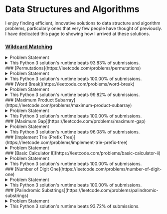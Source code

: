 # Data Structures and Algorithms
I enjoy finding efficient, innovative solutions to data structure and algorithm problems, particularly ones that very few people have thought of previously. I have dedicated this page to showing how I arrived at these solutions.
### [Wildcard Matching](https://leetcode.com/problems/wildcard-matching)
<details markdown="1">
<summary>Problem Statement</summary>
Given an input string (```s```) and a pattern (```p```), implement wildcard pattern matching with support for ```'?'``` and ```'*'```.
```
'?' Matches any single character.
'*' Matches any sequence of characters (including the empty sequence).
```
The matching should cover the **entire** input string (not partial).

Notes:
* ```s``` could be empty and contains only lowercase letters ```a-z```.
* ```p``` could be empty and contains only lowercase letters ```a-z```, and characters like ```'?'``` or ```'*'```.

**Example 1:**
<pre>
<b>Input:</b>
s = "aa"
p = "a"
<b>Output:</b> false
Explanation: "a" does not match the entire string "aa".
</pre>
**Example 2:**
<pre>
<b>Input:</b>
s = "aa"
p = "*"
<b>Output:</b> true
Explanation: '*' matches any sequence.
</pre>
**Example 3:**
<pre>
<b>Input:</b>
s = "cb"
p = "?a"
<b>Output:</b> false
Explanation: '?' matches 'c', but the second letter is 'a', which does not match 'b'.
</pre>
**Example 4:**
<pre>
<b>Input:</b>
s = "adceb"
p = "*a*b"
<b>Output:</b> true
Explanation: The first '*' matches the empty sequence, while the second '*' matches the substring "dce".
</pre>
**Example 5:**
<pre>
<b>Input:</b>
s = "acdcb"
p = "a*c?b"
<b>Output:</b> false
</pre>
</details>
<details markdown="1">
<summary>This Python 3 solution's runtime beats 93.83% of submissions.</summary>
In this example, I'll walk through the test case:
```
s = 'mississippi'
p = 'm??*ss*?i*pi'
```
Convert ```s``` and ```p``` into lists so that you can pop them.
```
s = ['m', 'i', 's', 's', 'i', 's', 's', 'i', 'p', 'p', 'i']
p = ['m', '?', '?', '*', 's', 's', '*', '?', 'i', '*', 'p', 'i']
```
If ```s[0] == p[0]```, you could pop the first letters of both strings and get the same result. Likewise, if ```p[0] == '?'```, you could pop the first characters. Continue doing this until you can no longer pop the first characters.
```
s = ['s', 'i', 's', 's', 'i', 'p', 'p', 'i']
p = ['*', 's', 's', '*', '?', 'i', '*', 'p', 'i']
```
Repeat the same process with the other ends of both arrays.
```
s = ['s', 'i', 's', 's', 'i', 'p']
p = ['*', 's', 's', '*', '?', 'i', '*']
```
If ```s``` and ```p``` are both empty, it's a match. If ```s``` is not empty but ```p``` is, it's not a match. If neither ```s``` nor ```p``` is empty, and ```p``` has a character other than ```*``` on either end, it's not a match. If none of these apply, convert ```s``` and ```p``` back into strings so you can use ```split``` and ```re.fullmatch``` on them. Replace all instances of ```?``` in ```p``` with ```.``` for regex matching. Split ```p``` by the ```*```s. If there's more than one ```*``` in a row, they can be merged into one, so we can filter out the empty substrings.
```
s = '*sissip'
p = ['ss', '.i']
```
For each substring in ```p```, we are to find that substring in ```s```. In addition, these substrings must be found in consecutive order and must not overlap.
```'ss'``` exists in ```s``` starting at index 2 and ending at index 3. A match for ```'.i'``` also exists in ```s```, starting at index 3 and ending at index 4. These are consecutive but they overlap, so it's not a match.
```python
def isMatch(s, p):     
	def popBoth(i):
		while s and p and p[i] in ['?', s[i]]:
			s.pop(i)
			p.pop(i)
	s, p = list(s), list(p)
	popBoth(0)
	popBoth(-1)
	if s == p == []: return True
	if s:
		if not p: return False
		if p and not p[0] == p[-1] == '*': return False
	s, p = ''.join(s), [x for x in ''.join(p).replace('?', '.').split('*') if x]
	i = j = 0
	for substring in p:
		for k in range(i + j, len(s)):
			n = len(substring)
			if re.fullmatch(substring, s[k:k + n]):
				i, j = k, n
				break
		else: return False
	return True
```
</details>
### [Permutations](https://leetcode.com/problems/permutations)
<details markdown="1">
<summary>Problem Statement</summary>
Given a collection of distinct integers, return all possible permutations.
<br>
**Example:**
<pre>
<b>Input:</b> [1,2,3]
<b>Output:</b>
[
  [1,2,3],
  [1,3,2],
  [2,1,3],
  [2,3,1],
  [3,1,2],
  [3,2,1]
]
</pre>
</details>
<details markdown="1">
<summary>This Python 3 solution's runtime beats 100.00% of submissions.</summary>
Python has a built-in permutations iterator.
```python
def permute(nums): return list(itertools.permutations(nums))
```
</details>
### [Word Break](https://leetcode.com/problems/word-break)
<details markdown="1">
<summary>Problem Statement</summary>
Given a **non-empty** string *s* and a dictionary *wordDict* containing a list of **non-empty** words, determine if *s* can be segmented into a space-separated sequence of one or more dictionary words.

Notes:
* The same word in the dictionary may be reused multiple times in the segmentation.
* You may assume the dictionary does not contain duplicate words.

**Example 1:**
<pre>
<b>Input:</b> s = "leetcode", wordDict = ["leet", "code"]
<b>Output:</b> true
<b>Explanation:</b> Return true because "leetcode" can be segmented as "leet code".
</pre>
**Example 2:**
<pre>
<b>Input:</b> s = "applepenapple", wordDict = ["apple", "pen"]
<b>Output:</b> true
<b>Explanation:</b> Return true because "applepenapple" can be segmented as "apple pen apple".
             Note that you are allowed to reuse a dictionary word.
</pre>
**Example 3:**
<pre>
<b>Input:</b> s = "catsandog", wordDict = ["cats", "dog", "sand", "and", "cat"]
<b>Output:</b> false
</pre>
</details>
<details markdown="1">
<summary>This Python 3 solution's runtime beats 99.82% of submissions.</summary>
In this example, I'll walk through the test case:
```
s = 'catsandog'
wordDict = ['cats', 'dog', 'sand', 'and', 'cat']
```
Write a depth-first search function that checks if *s* has a prefix in *wordDict*. 'catsanddog' has two prefixes in ```wordDict```, 'cats' and 'cat.' For each valid prefix, remove that prefix from ```s```, and recursively call ```dfs``` on the remaining suffix. Removing 'cats' from 'catsandog' leaves the suffix 'andog,' so we call ```dfs``` on 'andog'. 'andog' doesn't have a matching prefix, so we move on to 'cat.' Removing 'cat' from 'catsandog' leaves the suffix 'sandog,' so we call ```dfs``` on 'sanddog.' 'sandog' has the matching prefix 'sand'. Removing 'sand' from 'sandog' leaves the suffix 'og,' which doesn't have a matching prefix. Return ```True``` if a suffix matches a prefix in ```wordDict```. Return ```False``` if all possibilities have been explored and a match wasn't found. Use memoization to reduce runtime.
```python
def wordBreak(s, wordDict):
	def dfs(s):
		if s in memo: return memo[s]
		for word in wordDict:
			n = len(word)
			if word == s[:n] and dfs(s[n:]):
				memo[s] = True
				return True
		memo[s] = False
		return False
	memo = {'': True}
	return dfs(s)
```
</details>### [Maximum Product Subarray](https://leetcode.com/problems/maximum-product-subarray)
<details markdown="1">
<summary>Problem Statement</summary>
Given an integer array *nums*, find the contiguous subarray within an array (containing at least one number) which has the largest product.

**Example 1:**
<pre>
<b>Input:</b> [2,3,-2,4]
<b>Output:</b> 6
<b>Explanation:</b> [2,3] has the largest product 6.
</pre>
**Example 2:**
<pre>
<b>Input:</b> [-2,0,-1]
<b>Output:</b> 0
<b>Explanation:</b> The result cannot be 2, because [-2,-1] is not a subarray.
</pre>
</details>
<details markdown="1">
<summary>This Python 3 solution's runtime beats 100.00% of submissions.</summary>
If *A* and *B* are integers and *B* = 0, then *AB* = 0. If *A* and *B* are integers and *B* != 0, then |*AB*| >= |*A*|. The longer the sequence of nonzero integers we multiply, the higher the absolute value of the product will be. But when that sequence is multiplied by 0, the product will become 0. Thus, to maximize the absolute value of the product of a subarray, we start from the beginning of the subarray and continue multiplying until the next number is 0.

In this example, I'll walk through the test case [-2, 0, -1, -4, -3, 0, -2, 0, -4, -3, -2]. First, initialize a variable ```maximum``` to denote the maximum subarray product and set it to the first integer.
```
maximum = -2
```
The subarrays obtained after breaking up the array with 0 as the delimiter are
```
[[-2], [-1, -4, -3], [-2], [-4, -3, -2]]
```
The products of these subarrays are
```
[-2, -12, -2, -24]
```
A negative product can be turned into a positive product if the subarray contains at least one positive integer. The first subarray is [-2]. This can't be turned into a positive product because it doesn't have any positive integers. The next subarray is [-1, -4, -3]. To turn a negative product into a positive product, start from index 0 of the subarray and search rightward until a negative integer is found. We start from index 0 and find -1. Then divide the negative product by all positive integers to the left of this negative integer and the negative integer itself. There are no positive integers to the left of -1, so we just divide -12 by -1 to get 12.
```
a = -12//-1 = 12
```
Then start from the last index of the subarray and search leftward until a negative integer is found. We start from the last index and find -3. Divide the negative product by all positive integers to the right of this negative integer and the negative integer itself. There are no positive integers to the right of -3, so we just divide -12 by -3 to get 4.
```
b = -12//-3 = 4
```
If either ```a``` or ```b``` is greater than ```maximum```, replace ```maximum``` with it.
```
maximum = max(maximum, 12, 4) = max(-2, 12, 4) = 12
```
The next subarray [-2] can't be turned into a positve product. The last subarray is [-4, -3, -2]. Starting from index 0 and searching rightward for a negative number, we get ```a = 6```. Starting from the last index and searching leftward for a negative number, we get ```b = 12```. Neither of these are greater than the current maximum, so return 12.

An edge case where the answer is not ```maximum```is ```nums = [-2,0,-1]```. The split subarrays are ```[-2], [-1]]```. The products of the split subarrays are ```[-2, -1]```, and neither of can be turned positive. At this point, we have ```maximum = -2``` In this edge case, the maximum product is ```max([maximum] + nums)``` because 0 > ```maximum```.
```python
def maxProduct(nums):
	if len(nums) == 1: return nums[0]
	arr, subarray, maximum = [], [], nums[0]
	for num in nums:
		if num: subarray += [num]
		else:
			arr += [subarray]
			subarray = []
	if subarray: arr += [subarray]
	for subarray in arr:
		product = functools.reduce(operator.mul, subarray, 1) if subarray else 0
		if len(subarray) > 1 and product < 0:
			i, n, a = 0, len(subarray), product
			while i < len(subarray) and a < 0:
				a //= subarray[i]
				i += 1
			i, b = n - 1, product
			while i >= 0 and b < 0:
				b //= subarray[i]
				i -= 1
			maximum = max(maximum, a, b)
		else: maximum = max(maximum, product)
	return max([maximum] + nums)
```
</details>
### [Maximum Gap](https://leetcode.com/problems/maximum-gap)
<details markdown="1">
<summary>Problem Statement</summary>
Given an unsorted array, find the maximum difference between the successive elements in its sorted form.

Return 0 if the array contains less than 2 elements.
<br>
**Example 1:**
<pre>
<b>Input:</b> [3,6,9,1]
<b>Output:</b> 3
<b>Explanation:</b> The sorted form of the array is [1,3,6,9].
             Either (3,6) or (6,9) has the maximum difference 3.
</pre>
**Example 2:**
<pre>
<b>Input:</b> [10]
<b>Output:</b> 0
<b>Explanation:</b> The array contains less than 2 elements, therefore return 0.
</pre>
Notes:
* You may assume all elements in the array are non-negative integers and fit in the 32-bit signed integer range.
* Try to solve it in linear time/space.
</details>
<details markdown="1">
<summary>This Python 3 solution's runtime beats 96.08% of submissions.</summary>
I interpret "Try to solve it in linear time/space" as linear time *or* space. If this is the case, ```nums.sort()``` takes O(*n* log *n*) time but only O(*n*) space, so we could sort it and then find the maximum gap between the sorted values.
```python
def maximumGap(nums):
	nums.sort()
	return max([0] + [nums[i] - nums[i - 1] for i in range(1, len(nums))])
```
If we interpret "Try to solve it in linear time/space" as linear time *and* space, we could use radix sort instead of the built-in timsort.
</details>
### [Implement Trie (Prefix Tree)](https://leetcode.com/problems/implement-trie-prefix-tree)
<details markdown="1">
<summary>Problem Statement</summary>
Implement a trie with ```insert```, ```search```, and ```startsWith``` methods.
<br>
**Example:**
```java
Trie trie = new Trie();

trie.insert("apple");
trie.search("apple");   // returns true
trie.search("app");     // returns false
trie.startsWith("app"); // returns true
trie.insert("app");   
trie.search("app");     // returns true
```
Notes:
* You may assume that all inputs are consist of lowercase letters ```a-z```.
* All inputs are guaranteed to be non-empty strings.
</details>
<details markdown="1">
<summary>This Python 3 solution's runtime beats 100.00% of submissions.</summary>
<a href="https://leetcode.com/problems/implement-trie-prefix-tree/discuss/58832/AC-JAVA-solution-simple-using-single-array">Implementing a trie</a> would take O(1) time to initialize, O(*k* log *n*) time for ```insert```, O(*k*) time for ```search```, and O(*k*) time for ```startsWith```, where *k* is the number of letters in the word or prefix. I've written an accepted solution where I've used a single array instead of implementing an actual trie that takes O(1) time to initialize, O(*n*) time for ```insert```, O(log *n*) time for ```search``` and O(*k* + log *n*) time for ```startsWith```.
An empty array is initialized.
```python
>>> trie = Trie()
```
```python
self.arr = []
```
Words are inserted in alphabetical order. ```insert``` searches for the insertion point using binary search, then inserts the word.
```python
>>> trie.insert('hello')
```
```python
self.arr = ['hello']
```
```search``` looks for the bisection point using binary search and checks if the word at the bisection point matches the target word.
```python
>>> trie.search('hell')
```
The bisection point of 'hell' is 0 but index 0 of ```self.arr``` isn't 'hell', so return ```False```.
```python
>>> trie.search('helloa')
```
The bisection point of 'helloa' is 1 but index 1 is out of bounds, so return ```False```.
```python
>>> trie.search('hello')
```
The bisection point of 'hello' is 0 and index 0 of ```self.arr``` matches the word, so return ```True```.
```startsWith``` looks for the bisection point using binary search and checks if the word at the bisection point starts with the prefix.
```python
>>> trie.startsWith('hell')
```
The bisection point of 'hell' is 0 and index 0 of ```self.arr``` starts with 'hell', so return ```True```.
```python
>>> trie.startsWith('helloa')
```
The bisection point of 'helloa' is 1 but index 1 is out of bounds, so return ```False```.
```python
>>> trie.startsWith('hello')
```
The bisection point of 'hello' is 0 and index 0 of ```self.arr``` starts with 'hello', so return ```True```.
Although this solution uses more memory, in seconds it's much faster than the solution with the trie, and it's also something different that I wanted to share.
```python
class Trie:
	def __init__(self): self.arr = []
	def insert(self, word): bisect.insort(self.arr, word)
	def search(self, word):
		try: return self.arr[bisect.bisect_left(self.arr, word)] == word
		except IndexError: return False
	def startsWith(self, prefix):
		try: word, n = self.arr[bisect.bisect_left(self.arr, prefix)], len(prefix)
		except IndexError: return False
		return len(word) >= n and word[:n] == prefix
```
</details>
### [Basic Calculator II](https://leetcode.com/problems/basic-calculator-ii)
<details markdown="1">
<summary>Problem Statement</summary>
Implement a basic calculator to evaluate a simple expression string.
The expression string contains only non-negative integers, ```+```, ```-```, ```*```, ```/``` operators and empty spaces ``` ```. The integer division should truncate toward zero.
<br>
**Example 1:**
<pre>
<b>Input:</b> "3+2*2"
<b>Output:</b> 7
</pre>
**Example 2:**
<pre>
<b>Input:</b> " 3/2 "
<b>Output:</b> 1
</pre>
**Example 3:**
<pre>
<b>Input:</b> " 3+5 / 2 "
<b>Output:</b> 5
</pre>
Notes:
* You may assume that the given expression is always valid.
* Do not use the ```eval``` built-in library function.
</details>
<details markdown="1">
<summary>This Python 3 solution's runtime beats 100.00% of submissions.</summary>
In this example, I'll walk through the test case ```s = '876-142-978*2/8+4/2*2+40*2+282/2-137+855'```. PEMDAS tells us to multiply and divide before we add and subtract, so split the string by ```+``` and ```-```.
```s.replace('-', '+-').split('+') = ['876', '-142', '-978*2/8', '4/2*2', '40*2', '282/2', '-137', '855']```
Write a recursive function ```multDiv``` that evaluates a string containing only numbers and the operations ```*``` and ```/```. The string could also start with ```-``` to denote a negative result. If a string doesn't contain ```*``` and ```/```, convert that number into an integer.
```multDiv('876') = 876```
If the string contains ```*``` but not ```/```, return the product of each integer it splits into.
```multDiv('40*2') = 40*2 = 80```
If the string contains ```/``` but not ```*```, iteratively divide the integers it splits into starting from the left. Divide the leftmost number, the quotient, by the next number, to get a new quotient. Then divide that number by the next number, and so on. The quotients should truncate toward zero. This isn't built-in, so write a helper function ```divide``` that does that.
```multDiv('282/2') = divide(282, 2) = 141```
If a string contains both ```*``` and ```/```, recursively evaluate the expression starting from the left. To do this, split the expression at the rightmost operator.
```s = '-978*2/8'```
```a = '-978*2'```
```b = '8'```
Recursively call ```multDiv``` on ```a```, then use the appropriate operation on ```a``` and ```b```.
```multDiv('-978*2') = -1956```
```multDiv('-978*2/8') = divide(-1956, 8) = -244```
Repeat the same process for the rest of the array, then find the sum.
```[multDiv(x) for x in s.replace('-', '+-').split('+')] = [876, -142, -244, 4, 80, 141, -137, 855]```
```sum([876, -142, -244, 4, 80, 141, -137, 855]) = 1433```
```python
def divide(x, y):
    a, b = int(x), int(y)
    quotient = a//b
    if a*b < 0 and a%b: quotient += 1
    return quotient
def multDiv(s):
    if '*' in s:
	if '/' in s:
	    i = len(s) - 1
	    while s[i] not in ['*', '/']: i -= 1
	    a, b = int(multDiv(s[:i])), int(s[i + 1:])
	    return a*b if s[i] == '*' else divide(a, b)
	else: return functools.reduce(lambda x, y: int(x)*int(y), s.split('*'))
    if '/' in s: return functools.reduce(divide, s.split('/'))
    else: return int(s)
def calculate(s): return sum([multDiv(x) for x in s.replace('-', '+-').split('+')])
```
</details>
### [Number of Digit One](https://leetcode.com/problems/number-of-digit-one)
<details markdown="1">
<summary>Problem Statement</summary>
Given an integer *n*, count the total number of digit 1 appearing in all non-negative integers less than or equal to *n*.
<br>
**Example:**
<pre>
<b>Input:</b> 13
<b>Output:</b> 6 
<b>Explanation:</b> Digit 1 occurred in the following numbers: 1, 10, 11, 12, 13.
</pre>
</details>
<details markdown="1">
<summary>This Python 3 solution's runtime beats 100.00% of submissions.</summary>
If *n* < 0, there are no non-negative integers less than or equal to it, so the answer would be 0. In this example, I'll walk through the test case 3140. Convert *n* into a string and iterate through the string backwards. Initiate a variable ```quotient``` and set it equal to *n*. Every time you iterate through the string, divide ```quotient``` by 10. Let ```digit``` be the value of the digit you're working with.

Zeroth iteration:
```i = 0, quotient /= 10 = 314.0, digit = 0```
Numbers <= 3140  with 1 in the ones place are 1, 11, 21...3111, 3121, 3131. There are 314 such numbers. To get 314 without counting, round ```quotient``` down because ```digit``` < 1, then multiply by 10<sup>i</sup>.
```
math.floor(quotient)*10**i = 314*1 = 314
```
First iteration:
```
i = 1, quotient /= 10 = 31.40, digit = 4
```
Numbers <= 3140 with 1 in the tens place are 11, 12, 13...17, 18, 19...3111, 3112, 3113...3117, 3118, 3119. There are 320 such numbers. To get 320, round ```quotient``` up because ```digit``` > 1, then multiply by 10<sup>i</sup>.
```
math.ceil(quotient)*10**i = 32*10 = 320
```
Second iteration:
```
i = 2, quotient /= 10 = 3.140, digit = 1
```
Numbers <= 3140 with 1 in the hundreds place are 100, 101, 102...197, 198, 199...2100, 2101, 2102...2197, 2198, 2199...3100, 3101, 3102...3138, 3139, 3140. There are 300 such numbers < 3100. To get 300, round ```quotient``` down because ```digit``` = 1, then multiply by 10<sup>i</sup>. Since the digit is 1, we also have to count numbers between 3100 and 3140 inclusive. There are 41 of those. To get 41, take the string to the right of '1', turn it into an integer, and add 1. There are a total of 341 numbers <= 3140 with 1 in the hundreds place. 
```
math.floor(quotient)*10**i + int(str(n)[-i:]) = 3*100 + 40 + 1 = 341
```
Third iteration:
```
i = 3, quotient /= 10 = 0.3140, digit = 3
```
Numbers <= 130 with 1 in the thousands place are 1000, 1001, 1002...1997, 1998, 1999. There are 1000 such numbers. To get 1000, round ```quotient``` up because ```digit``` > 1, then multiply by 10<sup>i</sup>.
```
math.ceil(quotient)*10**i = 1*1000 = 1000
```
There are 314 + 320 + 341 + 1000 = 1975 digit ones in numbers <= 3140.
```python
def countDigitOne(n):
	if n < 0: return 0
	s, quotient, counter = str(n), n, 0
	for i in range(len(s)):
		quotient /= 10
		digit = int(s[-i - 1])
		product = 10**i*(math.ceil(quotient) if digit > 1 else math.floor(quotient))
		if digit == 1:
			if i: product += int(s[-i:])
			product += 1
		counter += product
	return counter
```
</details>
### [Palindromic Substrings](https://leetcode.com/problems/palindromic-substrings)
<details markdown="1">
<summary>Problem Statement</summary>
Given a string, your task is to count how many palindromic substrings in this string.
	
The substrings with different start indexes or end indexes are counted as different substrings even they consist of same characters.
<br>
**Example 1**:
<pre>
<b>Input:</b> "abc"
<b>Output:</b> 3
<b>Explanation:</b> Three palindromic strings: "a", "b", "c".
</pre>
**Example 2:**
<pre>
<b>Input:</b> "aaa"
<b>Output:</b> 6
<b>Explanation:</b> Six palindromic strings: "a", "a", "a", "aa", "aa", "aaa".
</pre>
Note: The input string length won't exceed 1000.
</details>
<details markdown="1">
<summary>This Python 3 solution's runtime beats 93.72% of submissions.</summary>
An odd-length palindrome has a center character that is a palindrome. ```s = 'bedededeb'``` is an odd-length palindrome with center character 'd' at index 4. If you radiate outward, you find that the letters on opposite sides of the center are always the same:
```
s[3] = s[5] = 'e'
s[2] = s[6] = 'd'
s[1] = s[7] = 'e'
s[0] = s[8] = 'b'
```
An even-length palindrome has two center characters that are identical, which makes a palindrome. ```s = 'deaaaaed'``` is an even-length palindrome with center characters 'a' at indices 3 and 4. If you radiate outward, you find that the letters on opposite sides of the center are always the same:
```
s[2] = s[5] = 'a'
s[1] = s[6] = 'e'
s[0] = s[7] = 'd'
```
In this example, I'll walk through the test case ```s = 'leet'```.
Iterate through the string. Each character is the center of an odd-length palindrome. Radiate outward until the index is out of bounds or the substring is no longer a palindrome. Every time a palindrome is found, increment the counter. 'l' is a palindrome, and there's nothing to the left of 'l'. 'e' is palindrome, but 'lee' isn't. 'e' is a palindrome, but 'eet' isn't. 't' is a palindrome, and there's nothing to the right of 't'. There are 4 odd-length palindromes. Iterate through the string again. Each pair of characters may or may not be the center of an even-length palindrome. Do the same as before, except this time look for even-length palindromes. 'le' isn't a palindrome. 'ee' is a palindrome but 'leet' isn't. 'et' isn't a palindrome. There's 1 even-length palindrome. Add up the number of odd-length and even-length palindromes to get 5. We could combine the odd-length and even-length palindrome searching functions into a single function that takes ```(i, i)``` for odd-length palindromes and ```(i, j)``` for even-length palindromes.
```python
def countSubstrings(s):
	def fromCenter(i, j):
		counter = 0
		while i >= 0 and j < n and s[i] == s[j]:
			counter += 1
			i -= 1
			j += 1
		return counter
	n = len(s)
	return sum([fromCenter(i, i) + fromCenter(i, i + 1) for i in range(n)])
```
</details>
